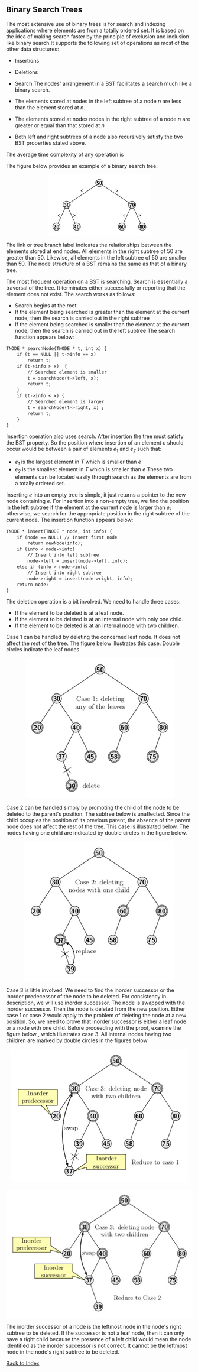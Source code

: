 ## Binary Search Trees

The most extensive use of binary trees is for search and indexing applications where elements are from a totally ordered set. It is based on the idea of 
making search faster by the principle of exclusion and inclusion like binary search.It supports the following set of operations as most of the other data
structures:
- Insertions
- Deletions
- Search
The nodes' arrangement in a BST facilitates a search much like a binary search.

- The elements stored at nodes in the left subtree of a node <i>n</i> are less than the element stored at <i>n</i>.
- The elements stored at nodes nodes in the right subtree of a node <i>n</i> are greater or equal than that stored at <i>n</i>
- Both left and right subtrees of a node also recursively satisfy the two BST properties stated above.

The average time complexity of any operation is 

The figure below provides an example of a binary search tree.
<p align="center">
<img src="../images/bst_tree.jpg">
</p>
The link or tree branch label indicates the relationships between the elements stored at end nodes. All elements in the right subtree of 50 are greater than 50. 
Likewise, all elements in the left subtree of 50 are smaller than 50. 
The node structure of a BST remains the same as that of a binary tree.

The most frequent operation on a BST is searching. Search is essentially a traversal of the tree. It terminates either successfully or reporting that the element does not exist. The search works as follows:
- Search begins at the root.
- If the element being searched is greater than the element at the current node, then the search is carried out in the right subtree 
- If the element being searched is smaller than the element at the current node, then the search is carried out in the left subtree 
The search function appears below:
```
TNODE * searchNode(TNODE * t, int x) { 
    if (t == NULL || t->info == x) 
        return t;
    if (t->info > x)  {
        // Searched element is smaller 
        t = searchNode(t->left, x);
        return t;
    }
    if (t->info < x) { 
        // Searched element is larger
        t = searchNode(t->right, x) ;
        return t;
    }
}
```

Insertion operation also uses search. After insertion the tree must satisfy the BST property. So the position where insertion of an element <i>e</i> should
occur would be between a pair of elements <i>e<sub>1</sub></i> and <i>e<sub>2</sub></i> such that:  
- <i>e<sub>1</sub></i>  is the largest element in <i>T</i> which is smaller than <i>e</i>
- <i>e<sub>2</sub></i>  is the smallest element in <i>T</i> which is smaller than <i>e</i>
These two elements can be located easily through search as the elements are from a totally ordered set.

Inserting <i>e</i> into an empty tree is simple, it just returns a pointer to the new node containing <i>e</i>. For insertion into a non-empty tree, 
we find the position in the left subtree if the element at the current node is larger than <i>e</i>; otherwise, we search for the appropriate position in the
right subtree of the current node. The insertion function appears below:
```
TNODE * insert(TNODE * node, int info) {
    if (node == NULL) // Insert first node
        return newNode(info); 
    if (info < node->info)
        // Insert into left subtree
        node->left = insert(node->left, info); 
    else if (info > node->info)
        // Insert into right subtree
        node->right = insert(node->right, info);
    return node; 
}
```

The deletion operation is a bit involved. We need to handle three cases:

- If the element to be deleted is at a leaf node.
- If the element to be deleted is at an internal node with only one child. 
- If the element to be deleted is at an internal node with two children. 

Case 1 can be handled by deleting the concerned leaf node. It does not affect the rest of the tree. The figure below illustrates this case. Double circles indicate the leaf nodes. 
<p align="center">
<img src="../images/bstCase1delete.jpg">
</p>

Case 2 can be handled simply by promoting the child of the node to be deleted to the parent's position. The subtree below is unaffected. 
Since the child occupies the position of its previous parent, the absence of the parent node does not affect the rest of the tree. This case is illustrated
below. The nodes having one child are indicated by double circles in the figure below.
<p align="center">
<img src="../images/bstCase2delete.jpg">
</p>

Case 3 is little involved. We need to find the inorder successor or the inorder predecessor of the node to be deleted. For consistency in description, we will
use inorder successor. The node is swapped with the inorder successor. Then the 
node is deleted from the new position. Either case 1 or case 2 would apply to the problem of deleting the node at a new position. So, we need to prove that
inorder successor is either a leaf node or a node with one child. Before proceeding with the proof, examine the figure below 
, which illustrates case 3. All internal nodes having two children are marked by double circles in the figures below
<p align="center">
<img src="../images/bstCase3deleteB.jpg">
</p>

<p align="center">
<img src="../images/bstCase3delete.jpg">
</p>

The inorder successor of a node is the leftmost node in the node's right subtree to be deleted. If the successor is not a leaf node, then it can only have a 
right child because the presence of a left child would mean the node identified as the inorder successor is not correct. It cannot be the leftmost node in the 
node's right subtree to be deleted. 

[Back to Index](../index.md)
